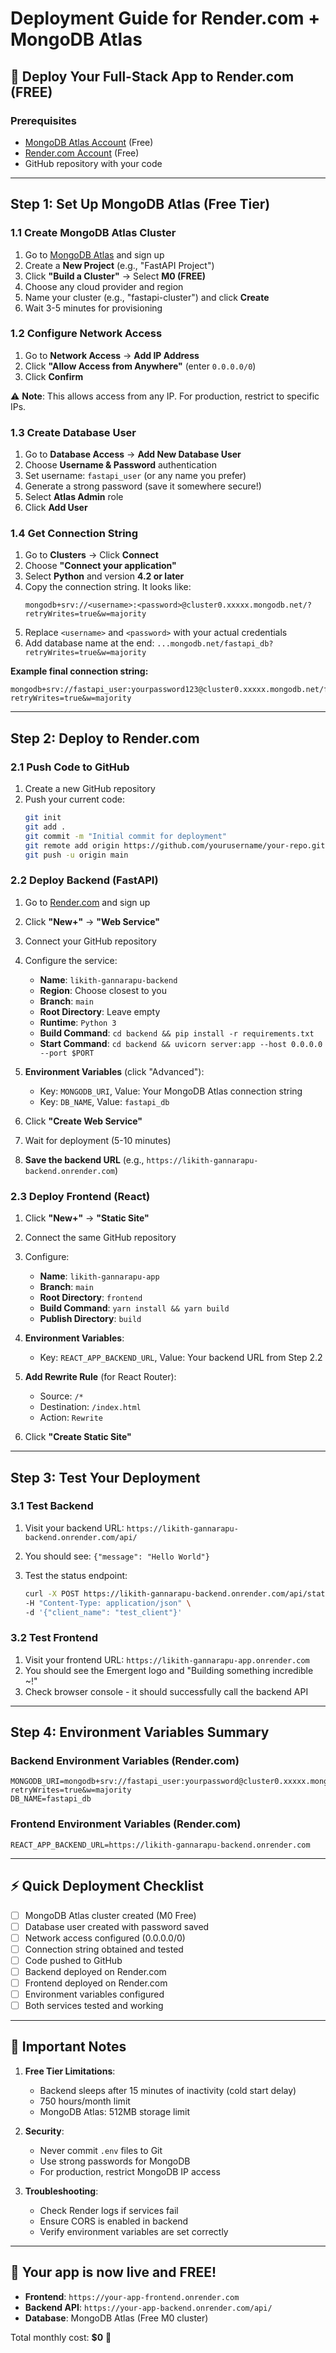 # Deployment Guide for Render.com + MongoDB Atlas

## 🚀 Deploy Your Full-Stack App to Render.com (FREE)

### Prerequisites
- [MongoDB Atlas Account](https://www.mongodb.com/cloud/atlas/register) (Free)
- [Render.com Account](https://render.com) (Free)
- GitHub repository with your code

---

## Step 1: Set Up MongoDB Atlas (Free Tier)

### 1.1 Create MongoDB Atlas Cluster
1. Go to [MongoDB Atlas](https://www.mongodb.com/cloud/atlas/register) and sign up
2. Create a **New Project** (e.g., "FastAPI Project")
3. Click **"Build a Cluster"** → Select **M0 (FREE)**
4. Choose any cloud provider and region
5. Name your cluster (e.g., "fastapi-cluster") and click **Create**
6. Wait 3-5 minutes for provisioning

### 1.2 Configure Network Access
1. Go to **Network Access** → **Add IP Address**
2. Click **"Allow Access from Anywhere"** (enter `0.0.0.0/0`)
3. Click **Confirm**

⚠️ **Note**: This allows access from any IP. For production, restrict to specific IPs.

### 1.3 Create Database User
1. Go to **Database Access** → **Add New Database User**
2. Choose **Username & Password** authentication
3. Set username: `fastapi_user` (or any name you prefer)
4. Generate a strong password (save it somewhere secure!)
5. Select **Atlas Admin** role
6. Click **Add User**

### 1.4 Get Connection String
1. Go to **Clusters** → Click **Connect**
2. Choose **"Connect your application"**
3. Select **Python** and version **4.2 or later**
4. Copy the connection string. It looks like:
   ```
   mongodb+srv://<username>:<password>@cluster0.xxxxx.mongodb.net/?retryWrites=true&w=majority
   ```
5. Replace `<username>` and `<password>` with your actual credentials
6. Add database name at the end: `...mongodb.net/fastapi_db?retryWrites=true&w=majority`

**Example final connection string:**
```
mongodb+srv://fastapi_user:yourpassword123@cluster0.xxxxx.mongodb.net/fastapi_db?retryWrites=true&w=majority
```

---

## Step 2: Deploy to Render.com

### 2.1 Push Code to GitHub
1. Create a new GitHub repository
2. Push your current code:
   ```bash
   git init
   git add .
   git commit -m "Initial commit for deployment"
   git remote add origin https://github.com/yourusername/your-repo.git
   git push -u origin main
   ```

### 2.2 Deploy Backend (FastAPI)
1. Go to [Render.com](https://render.com) and sign up
2. Click **"New+"** → **"Web Service"**
3. Connect your GitHub repository
4. Configure the service:
   - **Name**: `likith-gannarapu-backend`
   - **Region**: Choose closest to you
   - **Branch**: `main`
   - **Root Directory**: Leave empty
   - **Runtime**: `Python 3`
   - **Build Command**: `cd backend && pip install -r requirements.txt`
   - **Start Command**: `cd backend && uvicorn server:app --host 0.0.0.0 --port $PORT`

5. **Environment Variables** (click "Advanced"):
   - Key: `MONGODB_URI`, Value: Your MongoDB Atlas connection string
   - Key: `DB_NAME`, Value: `fastapi_db`

6. Click **"Create Web Service"**
7. Wait for deployment (5-10 minutes)
8. **Save the backend URL** (e.g., `https://likith-gannarapu-backend.onrender.com`)

### 2.3 Deploy Frontend (React)
1. Click **"New+"** → **"Static Site"**
2. Connect the same GitHub repository
3. Configure:
   - **Name**: `likith-gannarapu-app`
   - **Branch**: `main`
   - **Root Directory**: `frontend`
   - **Build Command**: `yarn install && yarn build`
   - **Publish Directory**: `build`

4. **Environment Variables**:
   - Key: `REACT_APP_BACKEND_URL`, Value: Your backend URL from Step 2.2

5. **Add Rewrite Rule** (for React Router):
   - Source: `/*`
   - Destination: `/index.html`
   - Action: `Rewrite`

6. Click **"Create Static Site"**

---

## Step 3: Test Your Deployment

### 3.1 Test Backend
1. Visit your backend URL: `https://likith-gannarapu-backend.onrender.com/api/`
2. You should see: `{"message": "Hello World"}`

3. Test the status endpoint:
   ```bash
   curl -X POST https://likith-gannarapu-backend.onrender.com/api/status \
   -H "Content-Type: application/json" \
   -d '{"client_name": "test_client"}'
   ```

### 3.2 Test Frontend
1. Visit your frontend URL: `https://likith-gannarapu-app.onrender.com`
2. You should see the Emergent logo and "Building something incredible ~!"
3. Check browser console - it should successfully call the backend API

---

## Step 4: Environment Variables Summary

### Backend Environment Variables (Render.com)
```
MONGODB_URI=mongodb+srv://fastapi_user:yourpassword@cluster0.xxxxx.mongodb.net/fastapi_db?retryWrites=true&w=majority
DB_NAME=fastapi_db
```

### Frontend Environment Variables (Render.com)
```
REACT_APP_BACKEND_URL=https://likith-gannarapu-backend.onrender.com
```

---

## ⚡ Quick Deployment Checklist

- [ ] MongoDB Atlas cluster created (M0 Free)
- [ ] Database user created with password saved
- [ ] Network access configured (0.0.0.0/0)
- [ ] Connection string obtained and tested
- [ ] Code pushed to GitHub
- [ ] Backend deployed on Render.com
- [ ] Frontend deployed on Render.com
- [ ] Environment variables configured
- [ ] Both services tested and working

---

## 🚨 Important Notes

1. **Free Tier Limitations**:
   - Backend sleeps after 15 minutes of inactivity (cold start delay)
   - 750 hours/month limit
   - MongoDB Atlas: 512MB storage limit

2. **Security**: 
   - Never commit `.env` files to Git
   - Use strong passwords for MongoDB
   - For production, restrict MongoDB IP access

3. **Troubleshooting**:
   - Check Render logs if services fail
   - Ensure CORS is enabled in backend
   - Verify environment variables are set correctly

---

## 🎉 Your app is now live and FREE!

- **Frontend**: `https://your-app-frontend.onrender.com`
- **Backend API**: `https://your-app-backend.onrender.com/api/`
- **Database**: MongoDB Atlas (Free M0 cluster)

Total monthly cost: **$0** 🎉